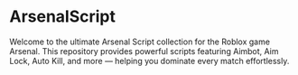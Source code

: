 # ArsenalScript
Welcome to the ultimate Arsenal Script collection for the Roblox game Arsenal. This repository provides powerful scripts featuring Aimbot, Aim Lock, Auto Kill, and more — helping you dominate every match effortlessly.

